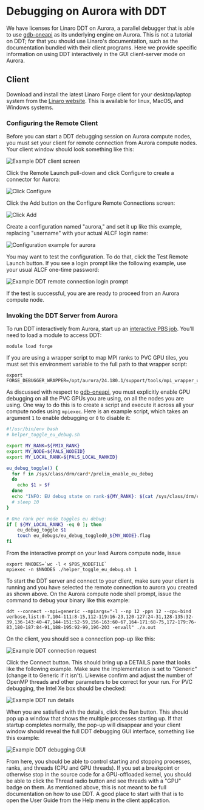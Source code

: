 # Debugging on Aurora with DDT

We have licenses for Linaro DDT on Aurora, a parallel debugger that is able to use [gdb-oneapi](./gdb-oneapi.md) as its underlying engine on Aurora. This is not a tutorial on DDT; for that you should use Linaro's documentation, such as the documentation bundled with their client programs. Here we provide specific information on using DDT interactively in the GUI client-server mode on Aurora.

## Client

Download and install the latest Linaro Forge client for your desktop/laptop system from the [Linaro website](https://www.linaroforge.com/download-documentation/). This is available for linux, MacOS, and Windows systems.

### Configuring the Remote Client

Before you can start a DDT debugging session on Aurora compute nodes, you must set your client for remote connection from Aurora compute nodes. Your client window should look something like this:

![Example DDT client screen](ddt_client.png "Example DDT client screen")

Click the Remote Launch pull-down and click Configure to create a connector for Aurora:

![Click Configure](ddt_configure.png "Click Configure")

Click the Add button on the Configure Remote Connections screen:

![Click Add](ddt_configure_add.png "Click Add")

Create a configuration named "aurora," and set it up like this example, replacing "username" with your actual ALCF login name:

![Configuration example for aurora](ddt_configure_aurora.png "Configuration example for aurora")

You may want to test the configuration. To do that, click the Test Remote Launch button. If you see a login prompt like the following example, use your usual ALCF one-time password:

![Example DDT remote connection login prompt](ddt_login_prompt.png "Example DDT remote connection login prompt")

If the test is successful, you are are ready to proceed from an Aurora compute node.

### Invoking the DDT Server from Aurora

To run DDT interactively from Aurora, start up an [interactive PBS job](../running-jobs-aurora.md#interactive-jobs-on-compute-nodes). You'll need to load a module to access DDT:

```
module load forge
```

If you are using a wrapper script to map MPI ranks to PVC GPU tiles, you must set this environment variable to the full path to that wrapper script:

```
export FORGE_DEBUGGER_WRAPPER=/opt/aurora/24.180.1/support/tools/mpi_wrapper_utils/gpu_tile_compact.sh
```

As discussed with respect to [gdb-oneapi](./gdb-oneapi.md), you must explicitly enable GPU debugging on all the PVC GPUs you are using, on all the nodes you are using. One way to do this is to create a script and execute it across all your compute nodes using `mpiexec`. Here is an example script, which takes an argument `1` to enable debugging or `0` to disable it:

```bash linenums="1" title="helper_toggle_eu_debug.sh"
#!/usr/bin/env bash
# helper_toggle_eu_debug.sh

export MY_RANK=${PMIX_RANK}
export MY_NODE=${PALS_NODEID}
export MY_LOCAL_RANK=${PALS_LOCAL_RANKID}

eu_debug_toggle() {
  for f in /sys/class/drm/card*/prelim_enable_eu_debug
  do
    echo $1 > $f
  done
  echo "INFO: EU debug state on rank-${MY_RANK}: $(cat /sys/class/drm/card*/prelim_enable_eu_debug | tr '\n' ' ')"
  # sleep 10
}

# One rank per node toggles eu debug:
if [ ${MY_LOCAL_RANK} -eq 0 ]; then
    eu_debug_toggle $1
    touch eu_debugs/eu_debug_toggled0_${MY_NODE}.flag
fi
```

From the interactive prompt on your lead Aurora compute node, issue

```
export NNODES=`wc -l < $PBS_NODEFILE`
mpiexec -n $NNODES ./helper_toggle_eu_debug.sh 1
```

To start the DDT server and connect to your client, make sure your client is running and you have selected the remote connection to aurora you created as shown above. On the Aurora compute node shell prompt, issue the command to debug your binary like this example:

```
ddt --connect --mpi=generic --mpiargs="-l --np 12 -ppn 12 --cpu-bind verbose,list:0-7,104-111:8-15,112-119:16-23,120-127:24-31,128-135:32-39,136-143:40-47,144-151:52-59,156-163:60-67,164-171:68-75,172-179:76-83,180-187:84-91,188-195:92-99,196-203 -envall" ./a.out
```

On the client, you should see a connection pop-up like this:

![Example DDT connection request](ddt_connect.png "Example DDT connection reauest")

Click the Connect button. This should bring up a DETAILS pane that looks like the following example. Make sure the Implementation is set to "Generic" (change it to Generic if it isn't). Likewise confirm and adjust the number of OpenMP threads and other parameters to be correct for your run. For PVC debugging, the Intel Xe box should be checked:

![Example DDT run details](ddt_details.png "Example DDT run details")

When you are satisfied with the details, click the Run button. This should pop up a window that shows the multiple processes starting up. If that startup completes normally, the pop-up will disappear and your client window should reveal the full DDT debugging GUI interface, something like this example:

![Example DDT debugging GUI](ddt_debugging_gui.png "Example DDT debugging GUI")

From here, you should be able to control starting and stopping processes, ranks, and threads (CPU and GPU threads). If you set a breakpoint or otherwise stop in the source code for a GPU-offloaded kernel, you should be able to click the Thread radio button and see threads with a "GPU" badge on them. As mentioned above, this is not meant to be full documentation on how to use DDT. A good place to start with that is to open the User Guide from the Help menu in the client application.
